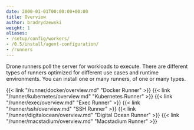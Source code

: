 ```yaml
---
date: 2000-01-01T00:00:00+00:00
title: Overview
author: bradrydzewski
weight: 1
aliases:
- /setup/config/workers/
- /0.5/install/agent-configuration/
- /runners
---
```


Drone runners poll the server for workloads to execute. There are different types of runners optimized for different use cases and runtime environments. You can install one or many runners, of one or many types.

{{< link "/runner/docker/overview.md" "Docker Runner" >}}
{{< link "/runner/kubernetes/overview.md" "Kubernetes Runner" >}}
{{< link "/runner/exec/overview.md" "Exec Runner" >}}
{{< link "/runner/ssh/overview.md" "SSH Runner" >}}
{{< link "/runner/digitalocean/overview.md" "Digital Ocean Runner" >}}
{{< link "/runner/macstadium/overview.md" "Macstadium Runner" >}}
